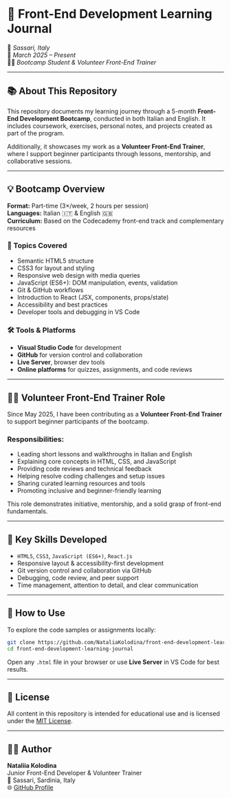 # 🧠 Front-End Development Learning Journal

📍 *Sassari, Italy*  
📅 *March 2025 – Present*  
👩‍💻 *Bootcamp Student & Volunteer Front-End Trainer*

---

## 📚 About This Repository

This repository documents my learning journey through a 5-month **Front-End Development Bootcamp**, conducted in both Italian and English. It includes coursework, exercises, personal notes, and projects created as part of the program.

Additionally, it showcases my work as a **Volunteer Front-End Trainer**, where I support beginner participants through lessons, mentorship, and collaborative sessions.

---

## 💡 Bootcamp Overview

**Format:** Part-time (3×/week, 2 hours per session)  
**Languages:** Italian 🇮🇹 & English 🇬🇧  
**Curriculum:** Based on the Codecademy front-end track and complementary resources  

### 📘 Topics Covered
- Semantic HTML5 structure
- CSS3 for layout and styling
- Responsive web design with media queries
- JavaScript (ES6+): DOM manipulation, events, validation
- Git & GitHub workflows
- Introduction to React (JSX, components, props/state)
- Accessibility and best practices
- Developer tools and debugging in VS Code

### 🛠 Tools & Platforms
- **Visual Studio Code** for development
- **GitHub** for version control and collaboration
- **Live Server**, browser dev tools
- **Online platforms** for quizzes, assignments, and code reviews

---

## 👩‍🏫 Volunteer Front-End Trainer Role

Since May 2025, I have been contributing as a **Volunteer Front-End Trainer** to support beginner participants of the bootcamp.

### Responsibilities:
- Leading short lessons and walkthroughs in Italian and English  
- Explaining core concepts in HTML, CSS, and JavaScript  
- Providing code reviews and technical feedback  
- Helping resolve coding challenges and setup issues  
- Sharing curated learning resources and tools  
- Promoting inclusive and beginner-friendly learning

This role demonstrates initiative, mentorship, and a solid grasp of front-end fundamentals.

---

## 🧠 Key Skills Developed

- `HTML5`, `CSS3`, `JavaScript (ES6+)`, `React.js`
- Responsive layout & accessibility-first development
- Git version control and collaboration via GitHub
- Debugging, code review, and peer support
- Time management, attention to detail, and clear communication

---

## 🚀 How to Use

To explore the code samples or assignments locally:

```bash
git clone https://github.com/NataliaKolodina/front-end-development-learning-journal.git
cd front-end-development-learning-journal
```

Open any `.html` file in your browser or use **Live Server** in VS Code for best results.

---

## 📜 License

All content in this repository is intended for educational use and is licensed under the [MIT License](LICENSE).

---

## 👩‍💻 Author

**Nataliia Kolodina**  
Junior Front-End Developer & Volunteer Trainer  
📍 Sassari, Sardinia, Italy  
🌐 [GitHub Profile](https://github.com/NataliaKolodina)
